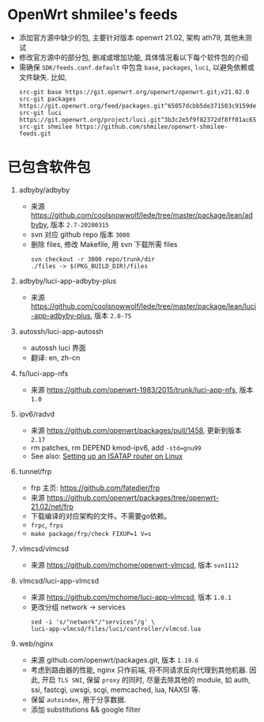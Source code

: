 # OpenWrt shmilee's feeds

* 添加官方源中缺少的包,
  主要针对版本 openwrt 21.02, 架构 ath79, 其他未测试
* 修改官方源中的部分包, 删减或增加功能, 具体情况看以下每个软件包的介绍
* 需确保 `SDK/feeds.conf.default` 中包含 `base`, `packages`, `luci`,
  以避免依赖或文件缺失. 比如,
  ```
  src-git base https://git.openwrt.org/openwrt/openwrt.git;v21.02.0
  src-git packages https://git.openwrt.org/feed/packages.git^65057dcbb5de371503c9159de3d45824bec482e0
  src-git luci https://git.openwrt.org/project/luci.git^3b3c2e5f9f82372df8ff01ac65668be47690dcd5
  src-git shmilee https://github.com/shmilee/openwrt-shmilee-feeds.git
  ```

# 已包含软件包

1. adbyby/adbyby
    * 来源 https://github.com/coolsnowwolf/lede/tree/master/package/lean/adbyby, 版本 `2.7-20200315`
    * svn 对应 github repo 版本 `3000`
    * 删除 files, 修改 Makefile, 用 svn 下载所需 files
      ```
      svn checkout -r 3000 repo/trunk/dir
      ./files -> $(PKG_BUILD_DIR)/files
      ```

2. adbyby/luci-app-adbyby-plus
    * 来源 https://github.com/coolsnowwolf/lede/tree/master/package/lean/luci-app-adbyby-plus, 版本 `2.0-75`

3. autossh/luci-app-autossh
    * autossh luci 界面
    * 翻译: en, zh-cn

4. fs/luci-app-nfs
    * 来源 https://github.com/openwrt-1983/2015/trunk/luci-app-nfs, 版本 `1.0`

5. ipv6/radvd
    * 来源 https://github.com/openwrt/packages/pull/1458, 更新到版本 `2.17`
    * rm patches, rm DEPEND kmod-ipv6, add `-std=gnu99`
    * See also: [Setting up an ISATAP router on Linux](http://www.saschahlusiak.de/linux/isatap.htm#router)

6. tunnel/frp
    * frp 主页: https://github.com/fatedier/frp
    * 来源 https://github.com/openwrt/packages/tree/openwrt-21.02/net/frp
    * 下载编译的对应架构的文件。不需要go依赖。
    * `frpc`, `frps`
    * `make package/frp/check FIXUP=1 V=s`

7. vlmcsd/vlmcsd
    * 来源 https://github.com/mchome/openwrt-vlmcsd, 版本 `svn1112`

8. vlmcsd/luci-app-vlmcsd
    * 来源 https://github.com/mchome/luci-app-vlmcsd, 版本 `1.0.1`
    * 更改分组 network -> services
      ```
      sed -i 's/"network"/"services"/g' \
      luci-app-vlmcsd/files/luci/controller/vlmcsd.lua
      ```

9. web/nginx
    * 来源 github.com/openwrt/packages.git, 版本 `1.19.6`
    * 考虑到路由器的性能, nginx 只作前端, 将不同请求反向代理到其他机器.
      因此, 开启 `TLS SNI`, 保留 `proxy` 的同时, 尽量去除其他的 module,
      如 auth, ssi, fastcgi, uwsgi, scgi, memcached, lua, NAXSI 等.
    * 保留 `autoindex`, 用于分享数据.
    * 添加 substitutions && google filter
